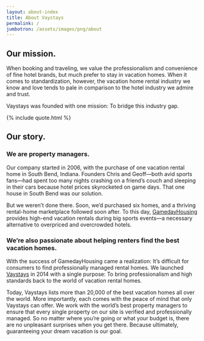 ```yaml
---
layout: about-index
title: About Vaystays
permalink: /
jumbotron: /assets/images/png/about
---
```

## Our mission.

When booking and traveling, we value the professionalism and convenience of fine hotel brands, but much prefer to stay in vacation homes. When it comes to standardization, however, the vacation home rental industry we know and love tends to pale in comparison to the hotel industry we admire and trust.

Vaystays was founded with one mission: To bridge this industry gap.

{% include quote.html %}

## Our story.

### We are property managers.

Our company started in 2006, with the purchase of one vacation rental home in South Bend, Indiana. Founders Chris and Geoff—both avid sports fans—had spent too many nights crashing on a friend’s couch and sleeping in their cars because hotel prices skyrocketed on game days. That one house in South Bend was our solution.

But we weren’t done there. Soon, we’d purchased six homes, and a thriving rental-home marketplace followed soon after. To this day, [GamedayHousing](http://www.gamedayhousing.com/) provides high-end vacation rentals during big sports events—a necessary alternative to overpriced and overcrowded hotels.

### We’re also passionate about helping renters find the best vacation homes.

With the success of GamedayHousing came a realization: It’s difficult for consumers to find professionally managed rental homes. We launched [Vaystays](https://www.vaystays.com/) in 2014 with a single purpose: To bring professionalism and high standards back to the world of vacation rental homes.

Today, Vaystays lists more than 20,000 of the best vacation homes all over the world. More importantly, each comes with the peace of mind that only Vaystays can offer. We work with the world’s best property managers to ensure that every single property on our site is verified and professionally managed. So no matter where you’re going or what your budget is, there are no unpleasant surprises when you get there. Because ultimately, guaranteeing your dream vacation is our goal.
